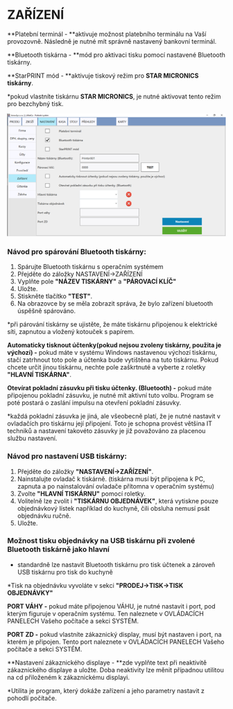 # ZAŘÍZENÍ

**Platební terminál - **aktivuje možnost platebního terminálu na Vaší provozovně. Následně je nutné mít správně nastavený bankovní terminál.

**Bluetooth tiskárna - **mód pro aktivaci tisku pomocí nastavené Bluetooth tiskárny.

**StarPRINT mód - **aktivuje tiskový režim pro **STAR MICRONICS tiskárny**.

\*pokud vlastníte tiskárnu **STAR MICRONICS**, je nutné aktivovat tento režim pro bezchybný tisk.

![](/assets/zarizeni.PNG)

### Návod pro spárování Bluetooth tiskárny:

1. Spárujte Bluetooth tiskárnu s operačním systémem
2. Přejděte do záložky NASTAVENÍ-&gt;ZAŘÍZENÍ
3. Vyplňte pole **"NÁZEV TISKÁRNY"** a **"PÁROVACÍ KLÍČ"**
4. Uložte.
5. Stiskněte tlačítko **"TEST"**.
6. Na obrazovce by se měla zobrazit správa, že bylo zařízení bluetooth úspěšně spárováno.

\*při párování tiskárny se ujistěte, že máte tiskárnu připojenou k elektrické síti, zapnutou a vložený kotouček s papírem.

**Automaticky tisknout účtenky\(pokud nejsou zvoleny tiskárny, použita je výchozí\) -** pokud máte v systému Windows nastavenou výchozí tiskárnu, stačí zatrhnout toto pole a účtenka bude vytištěna na tuto tiskárnu. Pokud chcete určit jinou tiskárnu, nechte pole zaškrtnuté a vyberte z roletky **"HLAVNÍ TISKÁRNA"**.

**Otevírat pokladní zásuvku při tisku účtenky. \(Bluetooth\) -** pokud máte připojenou pokladní zásuvku, je nutné mít aktivní tuto volbu. Program se poté postará o zaslání impulsu na otevření pokladní zásuvky.

\*každá pokladní zásuvka je jiná, ale všeobecně platí, že je nutné nastavit v ovladačích pro tiskárnu její připojení. Toto je schopna provést většina IT techniků a nastavení takovéto zásuvky je již považováno za placenou službu nastavení.

### Návod pro nastavení USB tiskárny:

1. Přejděte do záložky **"NASTAVENÍ-&gt;ZAŘÍZENÍ"**.
2. Nainstalujte ovladač k tiskárně. \(tiskárna musí být připojena k PC, zapnuta a po nainstalování ovladače přítomna v operačním systému\)
3. Zvolte **"HLAVNÍ TISKÁRNU"** pomocí roletky.
4. Volitelně lze zvolit i **"TISKÁRNU OBJEDNÁVEK"**, která vytiskne pouze objednávkový lístek například do kuchyně, čili obsluha nemusí psát objednávku ručně.
5. Uložte.

### Možnost tisku objednávky na USB tiskárnu při zvolené Bluetooth tiskárně jako hlavní

* standardně lze nastavit Bluetooth tiskárnu pro tisk účtenek a zároveň USB tiskárnu pro tisk do kuchyně

\*Tisk na objednávku vyvoláte v sekci **"PRODEJ-&gt;TISK-&gt;TISK OBJEDNÁVKY"**

**PORT VÁHY -** pokud máte připojenou VÁHU, je nutné nastavit i port, pod kterým figuruje v operačním systému. Ten naleznete v OVLÁDACÍCH PANELECH Vašeho počítače a sekci SYSTÉM.

**PORT ZD -** pokud vlastníte zákaznický display, musí být nastaven i port, na kterém je připojen. Tento port naleznete v OVLÁDACÍCH PANELECH Vašeho počítače a sekci SYSTÉM.

**Nastavení zákaznického displaye - **zde vyplňte text při neaktivitě zákaznického displaye a uložte. Doba neaktivity lze měnit případnou utilitou na cd přiloženém k zákaznickému displayi.

\*Utilita je program, který dokáže zařízení a jeho parametry nastavit z pohodlí počítače.

